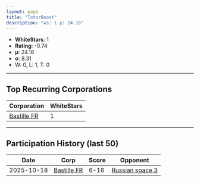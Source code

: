 ```yaml
---
layout: page
title: "TotorBoost"
description: "ws: 1 μ: 24.18"
---
```

- **WhiteStars**: 1
- **Rating**: -0.74
- **μ**: 24.18  
- **σ**: 8.31
- W: 0, L: 1, T: 0

---

## Top Recurring Corporations

| Corporation | WhiteStars |
| --- | --- |
| [Bastille FR](https://ws.tsl.rocks/corp/910f3de039463150a8be5828e846a65c435f5ee4a5ae8ec2d27ab040614e5aa8/) | 1 |

---

## Participation History (last 50)

| Date | Corp | Score | Opponent |
| --- | --- | --- | --- |
| 2025-10-18 | [Bastille FR](https://ws.tsl.rocks/corp/910f3de039463150a8be5828e846a65c435f5ee4a5ae8ec2d27ab040614e5aa8/) | 6-16 | [Russian space 3](https://ws.tsl.rocks/corp/e801d288bf6d95e9705e8f7d791fdcb030abe8bebaf2980bc32fb453f95575d7/) |